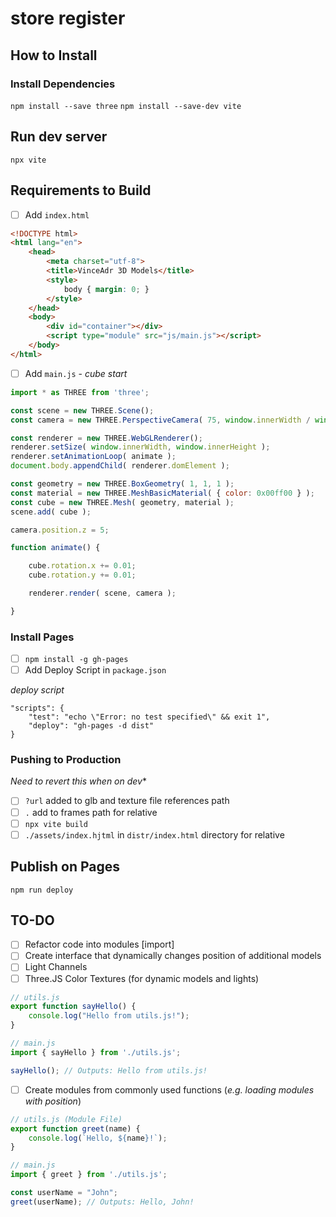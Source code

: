 # store register

## How to Install

### Install Dependencies

`npm install --save three`
`npm install --save-dev vite`

## Run dev server

`npx vite`

## Requirements to Build

- [ ] Add `index.html`

```html
<!DOCTYPE html>
<html lang="en">
	<head>
		<meta charset="utf-8">
		<title>VinceAdr 3D Models</title>
		<style>
			body { margin: 0; }
		</style>
	</head>
	<body>
		<div id="container"></div>
		<script type="module" src="js/main.js"></script>
	</body>
</html>
```

- [ ] Add `main.js` - *cube start*

```js
import * as THREE from 'three';

const scene = new THREE.Scene();
const camera = new THREE.PerspectiveCamera( 75, window.innerWidth / window.innerHeight, 0.1, 1000 );

const renderer = new THREE.WebGLRenderer();
renderer.setSize( window.innerWidth, window.innerHeight );
renderer.setAnimationLoop( animate );
document.body.appendChild( renderer.domElement );

const geometry = new THREE.BoxGeometry( 1, 1, 1 );
const material = new THREE.MeshBasicMaterial( { color: 0x00ff00 } );
const cube = new THREE.Mesh( geometry, material );
scene.add( cube );

camera.position.z = 5;

function animate() {

	cube.rotation.x += 0.01;
	cube.rotation.y += 0.01;

	renderer.render( scene, camera );

}

```

### Install Pages

- [ ] `npm install -g gh-pages`
- [ ] Add Deploy Script in `package.json`

*deploy script*
```
"scripts": {
    "test": "echo \"Error: no test specified\" && exit 1",
    "deploy": "gh-pages -d dist"
}
```

### Pushing to Production

*Need to revert this when on dev**

- [ ] `?url` added to glb and texture file references path
- [ ] `.` add to frames path for relative
- [ ] `npx vite build`
- [ ] `./assets/index.hjtml` in `distr/index.html` directory for relative 

## Publish on Pages

`npm run deploy`


## TO-DO

- [ ] Refactor code into modules [import]
- [ ] Create interface that dynamically changes position of additional models
- [ ] Light Channels
- [ ] Three.JS Color Textures (for dynamic models and lights)

```js
// utils.js
export function sayHello() {
    console.log("Hello from utils.js!");
}

```
```js
// main.js
import { sayHello } from './utils.js';

sayHello(); // Outputs: Hello from utils.js!

```

- [ ] Create modules from commonly used functions (*e.g. loading modules with position*)

```js
// utils.js (Module File)
export function greet(name) {
    console.log(`Hello, ${name}!`);
}
```
```js
// main.js
import { greet } from './utils.js';

const userName = "John";
greet(userName); // Outputs: Hello, John!

```


